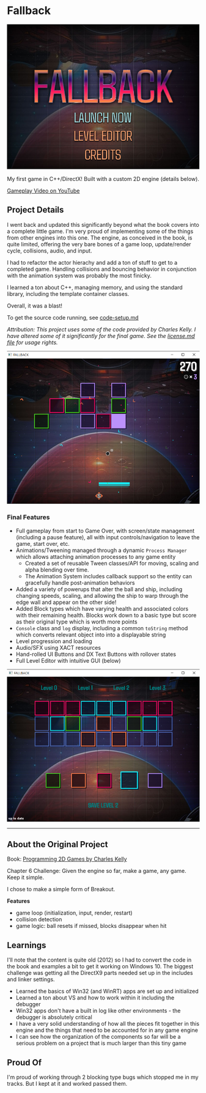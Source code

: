 # Fallback

![Fallback Title](source/pictures/title-screenshot.png)

My first game in C++/DirectX! Built with a custom 2D engine (details below). 

[Gameplay Video on YouTube](https://youtu.be/ekXz9nsTwCI)


## Project Details

I went back and updated this significantly beyond what the book covers into a complete little game. I'm very proud of implementing some of the things from other engines into this one. The engine, as conceived in the book, is quite limited, offering the very bare bones of a game loop, update/render cycle, collisions, audio, and input.

I had to refactor the actor hierachy and add a ton of stuff to get to a completed game. Handling collisions and bouncing behavior in conjunction with the animation system was probably the most finicky. 

I learned a ton about C++, managing memory, and using the standard library, including the template container classes.

Overall, it was a blast! 

To get the source code running, see [code-setup.md](/docs/code-setup.md)

_Attribution: This project uses some of the code provided by Charles Kelly. I have altered some of it significantly for the final game. See the [license.md file](./license.md) for usage rights._

![Fallback Gameplay](source/pictures/fb-action2.png)

### Final Features

- Full gameplay from start to Game Over, with screen/state management (including a pause feature), all with input controls/navigation to leave the game, start over, etc.
- Animations/Tweening managed through a dynamic `Process Manager` which allows attaching animation processes to any game entity
	- Created a set of reusable Tween classes/API for moving, scaling and alpha blending over time.    
	- The Animation System includes callback support so the entity can gracefully handle post-animation behaviors
- Added a variety of powerups that alter the ball and ship, including changing speeds, scaling, and allowing the ship to warp through the edge wall and appear on the other side!
- Added Block types which have varying health and associated colors with their remaining health. Blocks work down to a basic type but score as their original type which is worth more points
- `Console` class and `log` display, including a common `toString` method which converts relevant object into into a displayable string
- Level progression and loading 
- Audio/SFX using XACT resources
- Hand-rolled UI Buttons and DX Text Buttons with rollover states
- Full Level Editor with intuitive GUI (below)


![Fallback Level Editor](source/pictures/editor-screenshot.png)

---

## About the Original Project

Book: [Programming 2D Games by Charles Kelly](http://www.programming2dgames.com//)

Chapter 6 Challenge: Given the engine so far, make a game, any game. Keep it simple.

I chose to make a simple form of Breakout.

**Features**

* game loop (initialization, input, render, restart)
* collision detection
* game logic: ball resets if missed, blocks disappear when hit


## Learnings

I'll note that the content is quite old (2012) so I had to convert the code in the book and examples a bit to get it working on Windows 10. The biggest challenge was getting all the DirectX9 parts needed set up in the includes and linker settings.

* Learned the basics of Win32 (and WinRT) apps are set up and initialized
* Learned a ton about VS and how to work within it including the debugger
* Win32 apps don't have a built in log like other environments - the debugger is absolutely critical
* I have a very solid understanding of how all the pieces fit together in this engine and the things that need to be accounted for in any game engine
* I can see how the organization of the components so far will be a serious problem on a project that is much larger than this tiny game


## Proud Of

I'm proud of working through 2 blocking type bugs which stopped me in my tracks. But I kept at it and worked passed them. 

